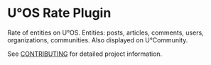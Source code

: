 # U°OS Rate Plugin

Rate of entities on U°OS. Entities: posts, articles, comments, users, organizations, communities.
Also displayed on U°Community.

See [CONTRIBUTING](../../../uos.docs/blob/master/CONTRIBUTING.md) for detailed project information.
